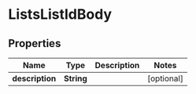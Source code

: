 # ListsListIdBody

## Properties
Name | Type | Description | Notes
------------ | ------------- | ------------- | -------------
**description** | **String** |  |  [optional]
